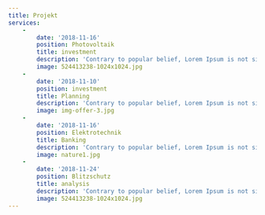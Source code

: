 ```yaml
---
title: Projekt
services:
    -
        date: '2018-11-16'
        position: Photovoltaik
        title: investment
        description: 'Contrary to popular belief, Lorem Ipsum is not simply random text. It has roots in a piece of classical Latin literature from 45 BC, making it over 2000 years old.'
        image: 524413238-1024x1024.jpg
    -
        date: '2018-11-10'
        position: investment
        title: Planning
        description: 'Contrary to popular belief, Lorem Ipsum is not simply random text. It has roots in a piece of classical Latin literature from 45 BC, making it over 2000 years old'
        image: img-offer-3.jpg
    -
        date: '2018-11-16'
        position: Elektrotechnik
        title: Banking
        description: 'Contrary to popular belief, Lorem Ipsum is not simply random text. It has roots in a piece of classical Latin literature from 45 BC, making it over 2000 years old.'
        image: nature1.jpg
    -
        date: '2018-11-24'
        position: Blitzschutz
        title: analysis
        description: 'Contrary to popular belief, Lorem Ipsum is not simply random text. It has roots in a piece of classical Latin literature from 45 BC, making it over 2000 years old.'
        image: 524413238-1024x1024.jpg
---
```


